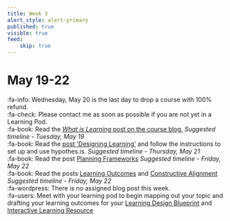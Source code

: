 ```yaml
---
title: Week 3
alert_style: alert-primary
published: true
visible: true
feed:
    skip: true
---
```


# May 19-22

:fa-info: Wednesday, May 20 is the last day to drop a course with 100% refund.  
:fa-check: Please contact me as soon as possible if you are not yet in a Learning Pod.  
:fa-book: Read the [*What is Learning* post on the course blog.](https://edtechuvic.ca/edci335/what-is-learning/) *Suggested timeline - Tuesday, May 19*  
:fa-book: Read the [post 'Designing Learning'](https://edtechuvic.ca/edci335/designing-learning/) and follow the instructions to set up and use hypothes.is. *Suggested timeline - Thursday, May 21*  
:fa-book: Read the post [Planning Frameworks](https://edtechuvic.ca/edci335/planning-frameworks/) *Suggested timeline - Friday, May 22*  
:fa-book: Read the posts [Learning Outcomes](https://edtechuvic.ca/edci335/learning-outcomes/) and [Constructive Alignment](https://edtechuvic.ca/edci335/constructive-alignment/) *Suggested timeline - Friday, May 22*  
:fa-wordpress: There is no assigned blog post this week.  
:fa-users: Meet with your learning pod to begin mapping out your topic and drafting your learning outcomes for your [Learning Design Blueprint](https://edtechuvic.ca/edci335/learning-design-blueprint/) and [Interactive Learning Resource](https://edtechuvic.ca/edci335/interactive-learning-resource/)  
